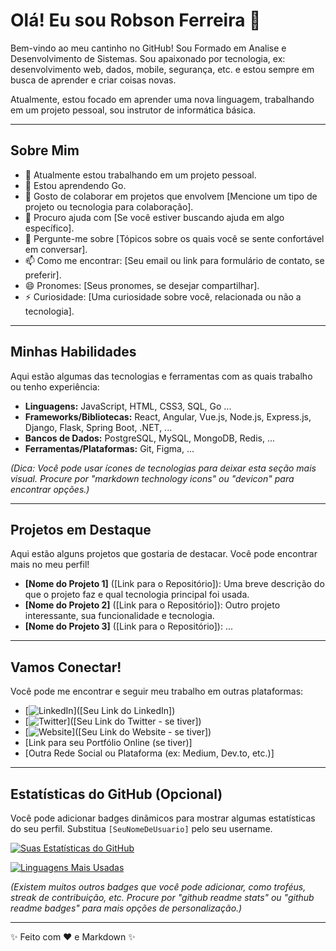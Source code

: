# Olá! Eu sou Robson Ferreira 👋

Bem-vindo ao meu cantinho no GitHub! Sou Formado em Analise e Desenvolvimento de Sistemas. Sou apaixonado por tecnologia, ex: desenvolvimento web, dados, mobile, segurança, etc. e estou sempre em busca de aprender e criar coisas novas.

Atualmente, estou focado em aprender uma nova linguagem, trabalhando em um projeto pessoal, sou instrutor de informática básica.

---

## Sobre Mim

- 🔭 Atualmente estou trabalhando em um projeto pessoal.
- 🌱 Estou aprendendo Go.
- 👯 Gosto de colaborar em projetos que envolvem [Mencione um tipo de projeto ou tecnologia para colaboração].
- 🤔 Procuro ajuda com [Se você estiver buscando ajuda em algo específico].
- 💬 Pergunte-me sobre [Tópicos sobre os quais você se sente confortável em conversar].
- 📫 Como me encontrar: [Seu email ou link para formulário de contato, se preferir].
- 😄 Pronomes: [Seus pronomes, se desejar compartilhar].
- ⚡ Curiosidade: [Uma curiosidade sobre você, relacionada ou não a tecnologia].

---

## Minhas Habilidades

Aqui estão algumas das tecnologias e ferramentas com as quais trabalho ou tenho experiência:

* **Linguagens:** JavaScript, HTML, CSS3, SQL, Go ...
* **Frameworks/Bibliotecas:** React, Angular, Vue.js, Node.js, Express.js, Django, Flask, Spring Boot, .NET, ...
* **Bancos de Dados:** PostgreSQL, MySQL, MongoDB, Redis, ...
* **Ferramentas/Plataformas:** Git, Figma, ...
<!-- * **Metodologias/Práticas:** Metodologias Ágeis (Scrum, Kanban), TDD (Test-Driven Development), CI/CD (Continuous Integration/Continuous Deployment), ... -->

*(Dica: Você pode usar ícones de tecnologias para deixar esta seção mais visual. Procure por "markdown technology icons" ou "devicon" para encontrar opções.)*

---

## Projetos em Destaque

Aqui estão alguns projetos que gostaria de destacar. Você pode encontrar mais no meu perfil!

* **[Nome do Projeto 1]** ([Link para o Repositório]): Uma breve descrição do que o projeto faz e qual tecnologia principal foi usada.
* **[Nome do Projeto 2]** ([Link para o Repositório]): Outro projeto interessante, sua funcionalidade e tecnologia.
* **[Nome do Projeto 3]** ([Link para o Repositório]): ...

---

## Vamos Conectar!

Você pode me encontrar e seguir meu trabalho em outras plataformas:

* [![LinkedIn](https://img.shields.io/badge/LinkedIn-0077B5?style=for-the-badge&logo=linkedin&logoColor=white)]([Seu Link do LinkedIn])
* [![Twitter](https://img.shields.io/badge/Twitter-1DA1F2?style=for-the-badge&logo=twitter&logoColor=white)]([Seu Link do Twitter - se tiver])
* [![Website](https://img.shields.io/badge/Website-FF5722?style=for-the-badge&logo=globe&logoColor=white)]([Seu Link do Website - se tiver])
* [Link para seu Portfólio Online (se tiver)]
* [Outra Rede Social ou Plataforma (ex: Medium, Dev.to, etc.)]

---

## Estatísticas do GitHub (Opcional)

Você pode adicionar badges dinâmicos para mostrar algumas estatísticas do seu perfil. Substitua `[SeuNomeDeUsuario]` pelo seu username.

[![Suas Estatísticas do GitHub](https://github-readme-stats.vercel.app/api?username=[SeuNomeDeUsuario]&show_icons=true&theme=radical&include_all_commits=true&count_private=true)](https://github.com/[SeuNomeDeUsuario])

[![Linguagens Mais Usadas](https://github-readme-stats.vercel.app/api/top-langs/?username=[SeuNomeDeUsuario]&layout=compact&theme=radical)](https://github.com/[SeuNomeDeUsuario])

*(Existem muitos outros badges que você pode adicionar, como troféus, streak de contribuição, etc. Procure por "github readme stats" ou "github readme badges" para mais opções de personalização.)*

---

✨ Feito com ❤️ e Markdown ✨